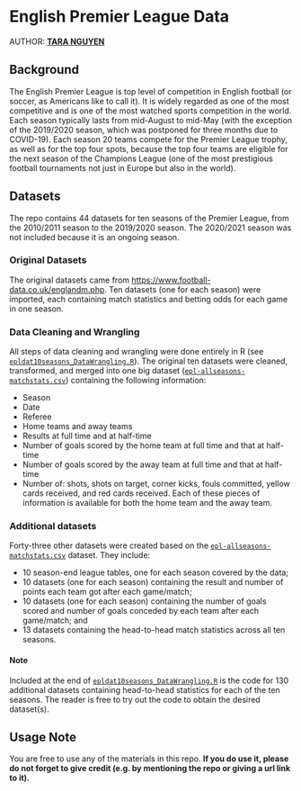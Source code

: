 # English Premier League Data

AUTHOR: [**TARA NGUYEN**](https://www.linkedin.com/in/nguyenthuyanh/)

## Background

The English Premier League is top level of competition in English football (or soccer, as Americans like to call it). It is widely regarded as one of the most competitive and is one of the most watched sports competition in the world. Each season typically lasts from mid-August to mid-May (with the exception of the 2019/2020 season, which was postponed for three months due to COVID-19). Each season 20 teams compete for the Premier League trophy, as well as for the top four spots, because the top four teams are eligible for the next season of the Champions League (one of the most prestigious football tournaments not just in Europe but also in the world).

## Datasets

The repo contains 44 datasets for ten seasons of the Premier League, from the 2010/2011 season to the 2019/2020 season. The 2020/2021 season was not included because it is an ongoing season.

### Original Datasets

The original datasets came from https://www.football-data.co.uk/englandm.php. Ten datasets (one for each season) were imported, each containing match statistics and betting odds for each game in one season.

### Data Cleaning and Wrangling

All steps of data cleaning and wrangling were done entirely in R (see [`epldat10seasons_DataWrangling.R`](epldat10seasons_DataWrangling.R)). The original ten datasets were cleaned, transformed, and merged into one big dataset ([`epl-allseasons-matchstats.csv`](epldat10seasons/epl-allseasons-matchstats.csv)) containing the following information:
- Season
- Date
- Referee
- Home teams and away teams
- Results at full time and at half-time
- Number of goals scored by the home team at full time and that at half-time
- Number of goals scored by the away team at full time and that at half-time
- Number of: shots, shots on target, corner kicks, fouls committed, yellow cards received, and red cards received. Each of these pieces of information is available for both the home team and the away team.

### Additional datasets

Forty-three other datasets were created based on the [`epl-allseasons-matchstats.csv`](epldat10seasons/epl-allseasons-matchstats.csv) dataset. They include:
- 10 season-end league tables, one for each season covered by the data;
- 10 datasets (one for each season) containing the result and number of points each team got after each game/match;
- 10 datasets (one for each season) containing the number of goals scored and number of goals conceded by each team after each game/match; and
- 13 datasets containing the head-to-head match statistics across all ten seasons.

#### Note

Included at the end of [`epldat10seasons_DataWrangling.R`](epldat10seasons_DataWrangling.R) is the code for 130 additional datasets containing head-to-head statistics for each of the ten seasons. The reader is free to try out the code to obtain the desired dataset(s).

## Usage Note

You are free to use any of the materials in this repo. **If you do use it, please do not forget to give credit (e.g. by mentioning the repo or giving a url link to it).**
